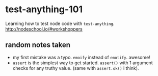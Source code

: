 # test-anything-101

Learning how to test node code with `test-anything`. http://nodeschool.io/#workshoppers

## random notes taken

- my first mistake was a typo. `emoify` instead of `emotify`. awesome!
- `assert` is the simplest way to get started. `assert()` with 1 argument checks for any truthy value. (same with `assert.ok()` i think).